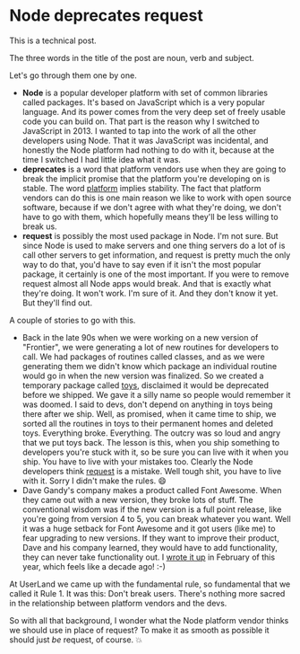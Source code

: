 # Node deprecates request
This is a technical post.

The three words in the title of the post are noun, verb and subject. 

Let's go through them one by one.
* <b>Node</b> is a popular developer platform with set of common libraries called packages. It's based on JavaScript which is a very popular language. And its power comes from the very deep set of freely usable code you can build on. That part is the reason why I switched to JavaScript in 2013. I wanted to tap into the work of all the other developers using Node. That it was JavaScript was incidental, and honestly the Node platform had nothing to do with it, because at the time I switched I had little idea what it was.
* <b>deprecates</b> is a word that platform vendors use when they are going to break the implicit promise that the platform you're developing on is stable. The word <a href="http://scripting.com/davenet/1995/08/22/whatisaplatform.html">platform</a> implies stability. The fact that platform vendors can do this is one main reason we like to work with open source software, because if we don't agree with what they're doing, we don't have to go with them, which hopefully means they'll be less willing to break us.
* <b>request</b> is possibly the most used package in Node. I'm not sure. But since Node is used to make servers and one thing servers do a lot of is call other servers to get information, and request is pretty much the only way to do that, you'd have to say even if it isn't the most popular package, it certainly is one of the most important. If you were to remove request almost all Node apps would break. And that is exactly what they're doing. It won't work. I'm sure of it. And they don't know it yet. But they'll find out. 

A couple of stories to go with this.
* Back in the late 90s when we were working on a new version of "Frontier", we were generating a lot of new routines for developers to call. We had packages of routines called classes, and as we were generating them we didn't know which package an individual routine would go in when the new version was finalized. So we created a temporary package called <a href="https://www.google.com/search?q=site%3Ascripting.com+toys">toys</a>, disclaimed it would be deprecated before we shipped. We gave it a silly name so people would remember it was doomed. I said to devs, don't depend on anything in toys being there after we ship. Well, as promised, when it came time to ship, we sorted all the routines in toys to their permanent homes and deleted toys. Everything broke. Everything. The outcry was so loud and angry that we put toys back. The lesson is this, when you ship something to developers you're stuck with it, so be sure you can live with it when you ship. You have to live with your mistakes too. Clearly the Node developers think <a href="https://www.npmjs.com/package/request">request</a> is a mistake. Well tough shit, you have to live with it. Sorry I didn't make the rules. :smile:
* Dave Gandy's company makes a product called Font Awesome. When they came out with a new version, they broke lots of stuff. The conventional wisdom was if the new version is a full point release, like you're going from version 4 to 5, you can break whatever you want. Well it was a huge setback for Font Awesome and it got users (like me) to fear upgrading to new versions. If they want to improve their product, Dave and his company learned, they would have to add functionality, they can never take functionality out. I <a href="http://scripting.com/2020/02/16.html#a180941">wrote it up</a> in February of this year, which feels like a decade ago! :-)

At UserLand we came up with the fundamental rule, so fundamental that we called it Rule 1. It was this: Don't break users. There's nothing more sacred in the relationship between platform vendors and the devs. 

So with all that background, I wonder what the Node platform vendor thinks we should use in place of request? To make it as smooth as possible it should just <i>be</i> request, of course. :boom:


